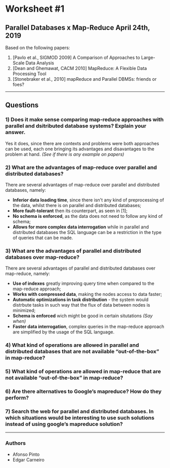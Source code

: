 # Worksheet #1
## Parallel Databases x Map-Reduce April 24th, 2019
Based on the following papers:
1. [Pavlo et al., SIGMOD 2009] A Comparison of Approaches to Large-Scale Data Analysis
2. [Dean and Ghemawat, CACM 2010] MapReduce: A Flexible Data Processing Tool
3. [Stonebraker et al., 2010] mapReduce and Parallel DBMSs: friends or foes?

---
## Questions

### 1) Does it make sense comparing map-reduce approaches with parallel and dsitributed database systems? Explain your answer.
Yes it does, since there are contexts and problems were both approaches can be used, each one bringing its advantages and disavantages to the problem at hand. _(See if there is any example on papers)_

### 2) What are the advantages of map-reduce over parallel and distributed databases?
There are several advantages of map-reduce over parallel and distributed databases, namely:
* **Inferior data loading time**, since there isn't any kind of preprocessing of the data, whilst there is on parallel and distributed databases;
* **More fault-tolerant** then its counterpart, as seen in [1];
* **No schema is enforced**, as the data does not need to follow any kind of schema;
* **Allows for more complex data interrogation** while in parallel and distributed databases the SQL language can be a restriction in the type of queries that can be made.

### 3) What are the advantages of parallel and distributed databases over map-reduce?
There are several advantages of parallel and distributed databases over map-reduce, namely:
* **Use of indexes** greatly improving query time when compared to the map-reduce approach;
* **Works with compressed data**, making the nodes access to data faster;
* **Automatic optimizations in task distribution** - the system would distrbute tasks in such way that the flux of data between nodes is minimized; 
* **Schema is enforced** wich might be good in certain situtations _(Say when)_
* **Faster data interrogation**, complex queries in the map-reduce approach are simplified by the usage of the SQL language.

### 4) What kind of operations are allowed in parallel and distributed databases that are not available “out-of-the-box” in map-reduce?
### 5) What kind of operations are allowed in map-reduce that are not available “out-of-the-box” in map-reduce?
### 6) Are there alternatives to Google’s mapreduce? How do they perform?
### 7) Search the web for parallel and distributed databases. In which situations would be interesting to use such solutions instead of using google’s mapreduce solution?

---

### Authors
* Afonso Pinto
* Edgar Carneiro
